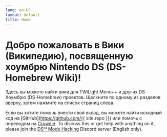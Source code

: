 ```yaml
---
lang: en-US
layout: default
title: Home
---
```


# Добро пожаловать в Вики (Википедию), посвященную хоумбрю Nintendo DS (DS-Homebrew Wiki)!

Здесь вы можете найти вики для TWiLight Menu++ и других DS Хоумбрю (DS-Homebrew) проектов. Щелкните по одному из разделов вверху, затем нажмите на список страниц слева.

Если вы хотите помочь внести свой вклад, вы можете найти исходный код на [GitHub](https://github.com/{{ site.repo }}) или помочь с переводом на [Crowdin](https://crowdin.com/project/ds-homebrew-wiki). To discuss this or get help with anything on it, please join the [DS⁽ⁱ⁾ Mode Hacking](https://ds-homebrew.com/discord) Discord server (English only).

